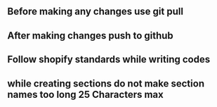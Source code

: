 ## Before making any changes use git pull

## After making changes push to github

## Follow shopify standards while writing codes

## while creating sections do not make section names too long 25 Characters max
